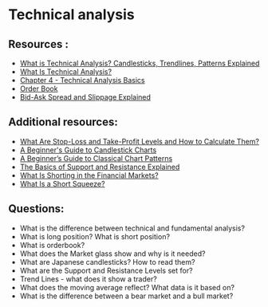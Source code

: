 # Technical analysis


## Resources : 
* [What is Technical Analysis? Candlesticks, Trendlines, Patterns Explained](https://www.youtube.com/watch?v=4c5WKOB3U5c)
* [What Is Technical Analysis?](https://academy.binance.com/en/articles/what-is-technical-analysis)
* [Chapter 4 - Technical Analysis Basics](https://academy.binance.com/en/articles/a-complete-guide-to-cryptocurrency-trading-for-beginners#what-is-a-long-position)
* [Order Book](https://academy.binance.com/en/glossary/order-book)
* [Bid-Ask Spread and Slippage Explained](https://academy.binance.com/en/articles/bid-ask-spread-and-slippage-explained)

## Additional resources:
* [What Are Stop-Loss and Take-Profit Levels and How to Calculate Them?](https://academy.binance.com/en/articles/what-are-stop-loss-and-take-profit-levels-and-how-to-calculate-them)
* [A Beginner's Guide to Candlestick Charts](https://academy.binance.com/en/articles/a-beginners-guide-to-candlestick-charts)
* [A Beginner’s Guide to Classical Chart Patterns](https://academy.binance.com/en/articles/a-beginners-guide-to-classical-chart-patterns)
* [The Basics of Support and Resistance Explained](https://academy.binance.com/en/articles/the-basics-of-support-and-resistance-explained)
* [What Is Shorting in the Financial Markets?](https://academy.binance.com/en/articles/what-is-shorting-in-the-financial-markets)
* [What Is a Short Squeeze?](https://academy.binance.com/en/articles/what-is-a-short-squeeze)

## Questions:

* What is the difference between technical and fundamental analysis?
* What is long position? What is short position?
* What is orderbook?
* What does the Market glass show and why is it needed?
* What are Japanese candlesticks? How to read them?
* What are the Support and Resistance Levels set for?
* Trend Lines - what does it show a trader?
* What does the moving average reflect? What data is it based on?
* What is the difference between a bear market and a bull market?
